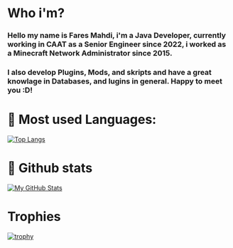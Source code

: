 # Who i'm?
### Hello my name is Fares Mahdi, i'm a Java Developer, currently working in CAAT as a Senior Engineer since 2022, i worked as a  Minecraft Network Administrator since 2015.
### I also develop Plugins, Mods, and skripts and have a great knowlage in Databases, and lugins in general. Happy to meet you :D! 
 
# 🦠 Most used Languages:
[![Top Langs](https://github-readme-stats.vercel.app/api/top-langs/?username=FaresMahdi120)](https://github.com/anuraghazra/github-readme-stats)


# 🦠 Github stats
[![My GitHub Stats](https://github-readme-stats.vercel.app/api/?username=FaresMahdi120&count_private=true&theme=tokyonight&showicons=true)]()


# Trophies
[![trophy](https://github-profile-trophy.vercel.app/?username=FaresMahdi120&theme=onedark)](https://github.com/ryo-ma/github-profile-trophy)
